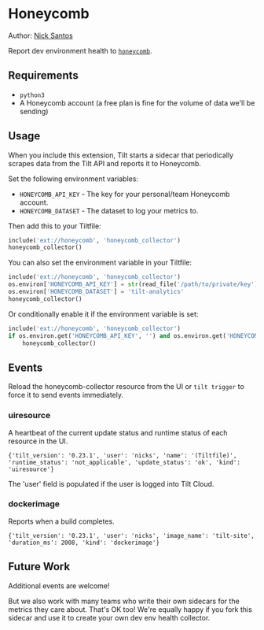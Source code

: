 # Honeycomb

Author: [Nick Santos](https://github.com/nicks)

Report dev environment health to [`honeycomb`](https://honeycomb.io).

## Requirements

- `python3`
- A Honeycomb account (a free plan is fine for the volume of data we'll be sending)

## Usage

When you include this extension, Tilt starts a sidecar that periodically scrapes
data from the Tilt API and reports it to Honeycomb.

Set the following environment variables:

- `HONEYCOMB_API_KEY` - The key for your personal/team Honeycomb account.
- `HONEYCOMB_DATASET` - The dataset to log your metrics to.

Then add this to your Tiltfile:

```python
include('ext://honeycomb', 'honeycomb_collector')
honeycomb_collector()
```

You can also set the environment variable in your Tiltfile:

```python
include('ext://honeycomb', 'honeycomb_collector')
os.environ['HONEYCOMB_API_KEY'] = str(read_file('/path/to/private/key'))
os.environ['HONEYCOMB_DATASET'] = 'tilt-analytics'
honeycomb_collector()
```

Or conditionally enable it if the environment variable is set:

```python
include('ext://honeycomb', 'honeycomb_collector')
if os.environ.get('HONEYCOMB_API_KEY', '') and os.environ.get('HONEYCOMB_DATASET', ''):
    honeycomb_collector()
```

## Events

Reload the honeycomb-collector resource from the UI or `tilt trigger` to
force it to send events immediately.

### uiresource

A heartbeat of the current update status and runtime status of each resource in
the UI.

```
{'tilt_version': '0.23.1', 'user': 'nicks', 'name': '(Tiltfile)', 'runtime_status': 'not_applicable', 'update_status': 'ok', 'kind': 'uiresource'}
```

The 'user' field is populated if the user is logged into Tilt Cloud.

### dockerimage

Reports when a build completes.

```
{'tilt_version': '0.23.1', 'user': 'nicks', 'image_name': 'tilt-site', 'duration_ms': 2008, 'kind': 'dockerimage'}
```

## Future Work

Additional events are welcome!

But we also work with many teams who write their own sidecars for the metrics
they care about. That's OK too!  We're equally happy if you fork this sidecar
and use it to create your own dev env health collector.


